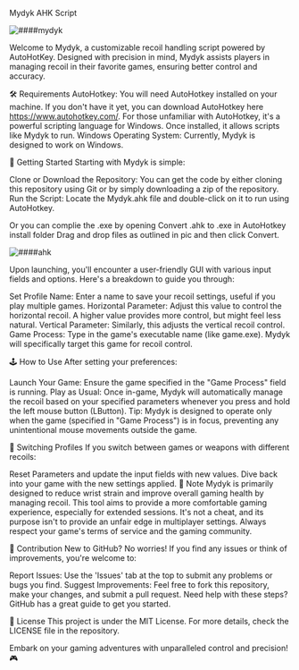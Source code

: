 Mydyk AHK Script

![####mydyk](https://github.com/R00dNet/Mydyk/assets/37847231/650752ad-a424-433f-a304-49759fa8bb9e)

Welcome to Mydyk, a customizable recoil handling script powered by AutoHotKey. Designed with precision in mind, Mydyk assists players in managing recoil in their favorite games, ensuring better control and accuracy.

🛠️ Requirements
AutoHotkey: You will need AutoHotkey installed on your machine. If you don't have it yet, you can download AutoHotkey here https://www.autohotkey.com/. For those unfamiliar with AutoHotkey, it's a powerful scripting language for Windows. Once installed, it allows scripts like Mydyk to run.
Windows Operating System: Currently, Mydyk is designed to work on Windows.

🚀 Getting Started
Starting with Mydyk is simple:

Clone or Download the Repository: You can get the code by either cloning this repository using Git or by simply downloading a zip of the repository.
Run the Script: Locate the Mydyk.ahk file and double-click on it to run using AutoHotkey.

Or you can complie the .exe by opening Convert .ahk to .exe in AutoHotkey install folder
Drag and drop files as outlined in pic and then click Convert.

![####ahk](https://github.com/R00dNet/Mydyk/assets/37847231/aa9dfa4f-61dc-4179-92db-cd67c3cc6e77)

Upon launching, you'll encounter a user-friendly GUI with various input fields and options. Here's a breakdown to guide you through:

Set Profile Name: Enter a name to save your recoil settings, useful if you play multiple games.
Horizontal Parameter: Adjust this value to control the horizontal recoil. A higher value provides more control, but might feel less natural.
Vertical Parameter: Similarly, this adjusts the vertical recoil control.
Game Process: Type in the game's executable name (like game.exe). Mydyk will specifically target this game for recoil control.

🕹️ How to Use
After setting your preferences:

Launch Your Game: Ensure the game specified in the "Game Process" field is running.
Play as Usual: Once in-game, Mydyk will automatically manage the recoil based on your specified parameters whenever you press and hold the left mouse button (LButton).
Tip: Mydyk is designed to operate only when the game (specified in "Game Process") is in focus, preventing any unintentional mouse movements outside the game.

🔄 Switching Profiles
If you switch between games or weapons with different recoils:

Reset Parameters and update the input fields with new values.
Dive back into your game with the new settings applied.
📢 Note
Mydyk is primarily designed to reduce wrist strain and improve overall gaming health by managing recoil. This tool aims to provide a more comfortable gaming experience, especially for extended sessions. It's not a cheat, and its purpose isn't to provide an unfair edge in multiplayer settings. Always respect your game's terms of service and the gaming community.

🤝 Contribution
New to GitHub? No worries! If you find any issues or think of improvements, you're welcome to:

Report Issues: Use the 'Issues' tab at the top to submit any problems or bugs you find.
Suggest Improvements: Feel free to fork this repository, make your changes, and submit a pull request.
Need help with these steps? GitHub has a great guide to get you started.

📜 License
This project is under the MIT License. For more details, check the LICENSE file in the repository.

Embark on your gaming adventures with unparalleled control and precision! 🎮
